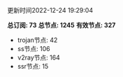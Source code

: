 更新时间2022-12-24 19:29:04

**总订阅: 73**
**总节点: 1245**
**有效节点: 327**
- trojan节点: 42
- ss节点: 106
- v2ray节点: 164
- ssr节点: 15
